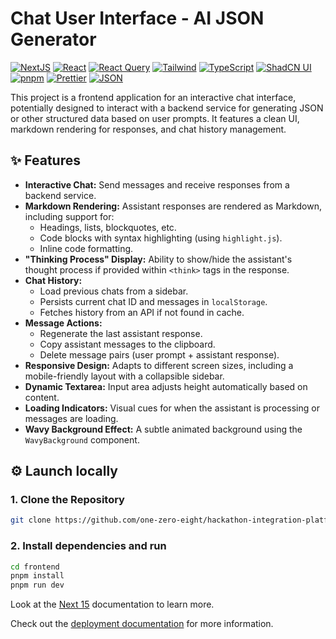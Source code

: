 # Chat User Interface - AI JSON Generator

[![NextJS][Nextjs]][Next-url]
[![React][React]][react-url]
[![React Query][react-query]][rq-url]
[![Tailwind][Tailwind CSS]][Tailwind-url]
[![TypeScript][TypeScript]][ts-url]
[![ShadCN UI][Shadcnui]][shadcn-url]
[![pnpm][pnpm]][pnpm-url]
[![Prettier][prettier]][prettier-url]
[![JSON][json]][json-url]

This project is a frontend application for an interactive chat interface, potentially designed to interact with a
backend service for generating JSON or other structured data based on user prompts. It features a clean UI, markdown
rendering for responses, and chat history management.

## ✨ Features

- **Interactive Chat:** Send messages and receive responses from a backend service.
- **Markdown Rendering:** Assistant responses are rendered as Markdown, including support for:
  - Headings, lists, blockquotes, etc.
  - Code blocks with syntax highlighting (using `highlight.js`).
  - Inline code formatting.
- **"Thinking Process" Display:** Ability to show/hide the assistant's thought process if provided within `<think>` tags
  in the response.
- **Chat History:**
  - Load previous chats from a sidebar.
  - Persists current chat ID and messages in `localStorage`.
  - Fetches history from an API if not found in cache.
- **Message Actions:**
  - Regenerate the last assistant response.
  - Copy assistant messages to the clipboard.
  - Delete message pairs (user prompt + assistant response).
- **Responsive Design:** Adapts to different screen sizes, including a mobile-friendly layout with a collapsible
  sidebar.
- **Dynamic Textarea:** Input area adjusts height automatically based on content.
- **Loading Indicators:** Visual cues for when the assistant is processing or messages are loading.
- **Wavy Background Effect:** A subtle animated background using the `WavyBackground` component.

## ⚙️ Launch locally

### 1. Clone the Repository

```bash
git clone https://github.com/one-zero-eight/hackathon-integration-platform.git
```

### 2. Install dependencies and run

```bash
cd frontend
pnpm install
pnpm run dev
```

Look at the [Next 15](https://nextjs.org/blog/next-15) documentation to learn more.

Check out the [deployment documentation](https://nextjs.org/docs/app/building-your-application/deploying) for more information.

[NextJS]: https://img.shields.io/badge/Next-black?style=for-the-badge&logo=next.js&logoColor=white
[Next-url]: https://nextjs.org/
[Tailwind CSS]: https://img.shields.io/badge/tailwind-000000?style=for-the-badge&logo=tailwindCSS
[Tailwind-url]: https://tailwindcss.com/
[pnpm]: https://img.shields.io/badge/pnpm-000000.svg?style=for-the-badge&logo=pnpm&logoColor=f69220
[pnpm-url]: https://pnpm.io/
[TypeScript]: https://img.shields.io/badge/typescript-000000.svg?style=for-the-badge&logo=typescript&logoColor=white
[ts-url]: https://www.typescriptlang.org/
[Shadcnui]: https://img.shields.io/badge/shadcn/ui-000000.svg?style=for-the-badge&2F&logo=shadcnui&color=131316
[shadcn-url]: https://ui.shadcn.com/
[json]: https://img.shields.io/badge/json-000000.svg?style=for-the-badge&logo=json&logoColor=white
[json-url]: https://www.json.org/json-en.html
[React]: https://img.shields.io/badge/react-000000.svg?style=for-the-badge&logo=react&logoColor=%2361DAFB
[react-url]: https://react.dev/
[react-query]: https://img.shields.io/badge/React_Query-000000.svg?style=for-the-badge&logo=ReactQuery&logoColor=white
[rq-url]: https://tanstack.com/query/latest/docs/framework/react/overview
[prettier]: https://img.shields.io/badge/prettier-000000.svg?style=for-the-badge&logo=prettier&logoColor=F7BA3E
[prettier-url]: https://prettier.io/
